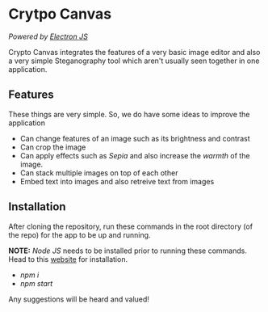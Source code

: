# Crytpo Canvas

*Powered by [Electron JS](https://www.electronjs.org/)*


Crypto Canvas integrates the features of a very basic image editor and also a very simple Steganography tool which aren't usually seen together in one application.

## Features
These things are very simple. So, we do have some ideas to improve the application
- Can change features of an image such as its brightness and contrast
- Can crop the image
- Can apply effects such as *Sepia* and also increase the *warmth* of the image.
- Can stack multiple images on top of each other
- Embed text into images and also retreive text from images

## Installation

After cloning the repository, run these commands in the root directory (of the repo) for the app to be up and running.

**NOTE:** *Node JS* needs to be installed prior to running these commands. Head to this [website](https://nodejs.org/en) for installation.

- *npm i*
- *npm start*

Any suggestions will be heard and valued!
